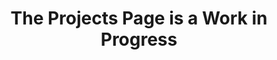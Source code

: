 ---
layout: page
title: The Projects Page is a Work in Progress
description: The Projects Page is a Work in Progress
img: assets/img/work-in-progress.jpg
importance: 1
category: Research
related_publications: 
toc: true
---